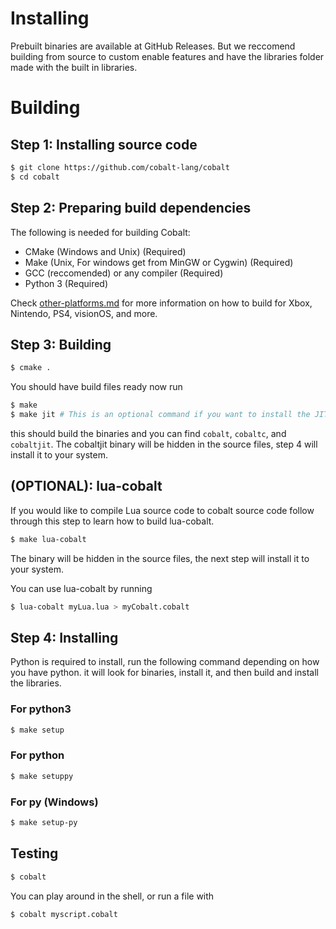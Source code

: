 # Installing
Prebuilt binaries are available at GitHub Releases. But we reccomend building from source to custom
enable features and have the libraries folder made with the built in libraries.
# Building
## Step 1: Installing source code
```bash
$ git clone https://github.com/cobalt-lang/cobalt
$ cd cobalt
```
## Step 2: Preparing build dependencies
The following is needed for building Cobalt:
- CMake (Windows and Unix) (Required)
- Make (Unix, For windows get from MinGW or Cygwin) (Required)
- GCC (reccomended) or any compiler (Required)
- Python 3 (Required)

Check [other-platforms.md](other-platforms.md) for more information on how to build for Xbox, Nintendo, PS4, visionOS, and more.
## Step 3: Building
```bash
$ cmake .
```
You should have build files ready now run
```bash
$ make
$ make jit # This is an optional command if you want to install the JIT
```
this should build the binaries and you can find `cobalt`, `cobaltc`, and `cobaltjit`. The cobaltjit binary
will be hidden in the source files, step 4 will install it to your system.
## (OPTIONAL): lua-cobalt
If you would like to compile Lua source code to cobalt source code 
follow through this step to learn how to build lua-cobalt.
```bash
$ make lua-cobalt
```
The binary will be hidden in the source files, the next step will install it to your system.    

You can use lua-cobalt by running
```bash
$ lua-cobalt myLua.lua > myCobalt.cobalt
```
## Step 4: Installing
Python is required to install, run the following command depending on how you have python.
it will look for binaries, install it, and then build and install the libraries.
### For python3
```bash
$ make setup
```
### For python
```bash
$ make setuppy
```
### For py (Windows)
```bash
$ make setup-py
```
## Testing
```bash
$ cobalt
```
You can play around in the shell, or run a file with
```bash
$ cobalt myscript.cobalt
```

